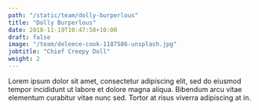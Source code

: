 ```yaml
---
path: "/static/team/dolly-burperlous"
title: "Dolly Burperlous"
date: 2018-11-19T10:47:58+10:00
draft: false
image: "/team/deleece-cook-1187586-unsplash.jpg"
jobtitle: "Chief Creepy Doll"
weight: 2
---
```


Lorem ipsum dolor sit amet, consectetur adipiscing elit, sed do eiusmod tempor incididunt ut labore et dolore magna aliqua. Bibendum arcu vitae elementum curabitur vitae nunc sed. Tortor at risus viverra adipiscing at in.
